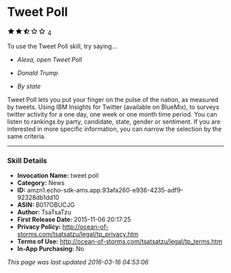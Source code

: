 # Tweet Poll
![2.4 stars](../../../images/ic_star_black_18dp_1x.png)![2.4 stars](../../../images/ic_star_black_18dp_1x.png)![2.4 stars](../../../images/ic_star_half_black_18dp_1x.png)![2.4 stars](../../../images/ic_star_border_black_18dp_1x.png)![2.4 stars](../../../images/ic_star_border_black_18dp_1x.png) 4

To use the Tweet Poll skill, try saying...

* *Alexa, open Tweet Poll*

* *Donald Trump*

* *By state*

Tweet Poll lets you put your finger on the pulse of the nation, as measured by tweets. Using IBM Insights for Twitter (available on BlueMix), to surveys twitter activity for a one day, one week or one month time period. You can listen to rankings by party, candidate, state, gender or sentiment. If you are interested in more specific information, you can narrow the selection by the same criteria.

***

### Skill Details

* **Invocation Name:** tweet poll
* **Category:** News
* **ID:** amzn1.echo-sdk-ams.app.93afa260-e936-4235-adf9-92328db1dd10
* **ASIN:** B017OBUCJG
* **Author:** TsaTsaTzu
* **First Release Date:** 2015-11-06 20:17:25
* **Privacy Policy:** http://ocean-of-storms.com/tsatsatzu/legal/tp_privacy.htm
* **Terms of Use:** http://ocean-of-storms.com/tsatsatzu/legal/tp_terms.htm
* **In-App Purchasing:** No

*This page was last updated 2016-03-16 04:53:06*
